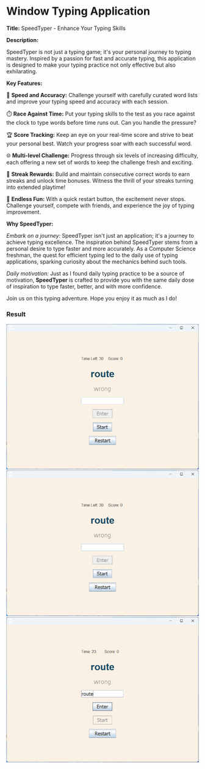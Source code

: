 # Window Typing Application 
**Title:** SpeedTyper -  Enhance Your Typing Skills


**Description:**

SpeedTyper is not just a typing game; it's your personal journey to typing mastery. Inspired by a passion for fast and accurate typing, this application is designed to make your typing practice not only effective but also exhilarating.

**Key Features:**

🚀 **Speed and Accuracy:** Challenge yourself with carefully curated word lists and improve your typing speed and accuracy with each session.

⏱️ **Race Against Time:** Put your typing skills to the test as you race against the clock to type words before time runs out. Can you handle the pressure?

🏆 **Score Tracking:** Keep an eye on your real-time score and strive to beat your personal best. Watch your progress soar with each successful word.

🌐 **Multi-level Challenge:** Progress through six levels of increasing difficulty, each offering a new set of words to keep the challenge fresh and exciting.

🔄 **Streak Rewards:** Build and maintain consecutive correct words to earn streaks and unlock time bonuses. Witness the thrill of your streaks turning into extended playtime!

🔄 **Endless Fun:** With a quick restart button, the excitement never stops. Challenge yourself, compete with friends, and experience the joy of typing improvement.

**Why SpeedTyper:**

*Embark on a journey:* SpeedTyper isn't just an application; it's a journey to achieve typing excellence. The inspiration behind SpeedTyper stems from a personal desire to type faster and more accurately. As a Computer Science freshman, the quest for efficient typing led to the daily use of typing applications, sparking curiosity about the mechanics behind such tools.

*Daily motivation:* Just as I found daily typing practice to be a source of motivation, **SpeedTyper** is crafted to provide you with the same daily dose of inspiration to type faster, better, and with more confidence.

Join us on this typing adventure. Hope you enjoy it as much as I do!


### Result

![App Screenshot](/TypeType/src/AppView/Start_Screen.png)
![App Screenshot](/TypeType/src/AppView/Start_Screen.png)
![App Screenshot](/TypeType/src/AppView/process_Screen.png)



